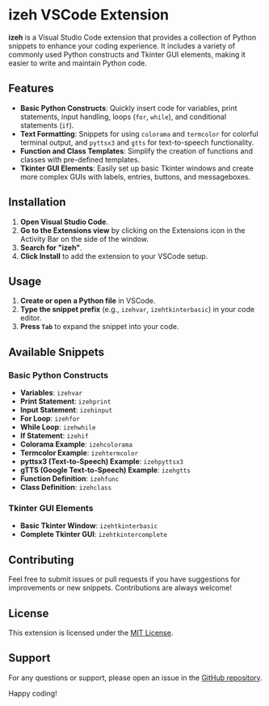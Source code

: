 # **izeh VSCode Extension**

**izeh** is a Visual Studio Code extension that provides a collection of Python snippets to enhance your coding experience. It includes a variety of commonly used Python constructs and Tkinter GUI elements, making it easier to write and maintain Python code.

## **Features**

- **Basic Python Constructs**: Quickly insert code for variables, print statements, input handling, loops (`for`, `while`), and conditional statements (`if`).
- **Text Formatting**: Snippets for using `colorama` and `termcolor` for colorful terminal output, and `pyttsx3` and `gtts` for text-to-speech functionality.
- **Function and Class Templates**: Simplify the creation of functions and classes with pre-defined templates.
- **Tkinter GUI Elements**: Easily set up basic Tkinter windows and create more complex GUIs with labels, entries, buttons, and messageboxes.

## **Installation**

1. **Open Visual Studio Code**.
2. **Go to the Extensions view** by clicking on the Extensions icon in the Activity Bar on the side of the window.
3. **Search for "izeh"**.
4. **Click Install** to add the extension to your VSCode setup.

## **Usage**

1. **Create or open a Python file** in VSCode.
2. **Type the snippet prefix** (e.g., `izehvar`, `izehtkinterbasic`) in your code editor.
3. **Press `Tab`** to expand the snippet into your code.

## **Available Snippets**

### Basic Python Constructs
- **Variables**: `izehvar`
- **Print Statement**: `izehprint`
- **Input Statement**: `izehinput`
- **For Loop**: `izehfor`
- **While Loop**: `izehwhile`
- **If Statement**: `izehif`
- **Colorama Example**: `izehcolorama`
- **Termcolor Example**: `izehtermcolor`
- **pyttsx3 (Text-to-Speech) Example**: `izehpyttsx3`
- **gTTS (Google Text-to-Speech) Example**: `izehgtts`
- **Function Definition**: `izehfunc`
- **Class Definition**: `izehclass`

### Tkinter GUI Elements
- **Basic Tkinter Window**: `izehtkinterbasic`
- **Complete Tkinter GUI**: `izehtkintercomplete`

## **Contributing**

Feel free to submit issues or pull requests if you have suggestions for improvements or new snippets. Contributions are always welcome!

## **License**

This extension is licensed under the [MIT License](LICENSE).

## **Support**

For any questions or support, please open an issue in the [GitHub repository](https://github.com/tirotir-ir/izeh).

Happy coding!



